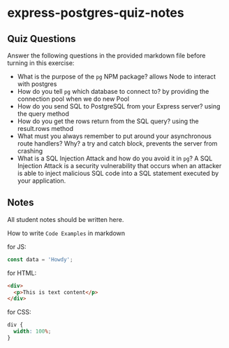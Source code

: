 # express-postgres-quiz-notes

## Quiz Questions

Answer the following questions in the provided markdown file before turning in this exercise:

- What is the purpose of the `pg` NPM package?
  allows Node to interact with postgres
- How do you tell `pg` which database to connect to?
  by providing the connection pool when we do new Pool
- How do you send SQL to PostgreSQL from your Express server?
  using the query method
- How do you get the rows return from the SQL query?
  using the result.rows method
- What must you always remember to put around your asynchronous route handlers? Why?
  a try and catch block, prevents the server from crashing
- What is a SQL Injection Attack and how do you avoid it in `pg`?
  A SQL Injection Attack is a security vulnerability that occurs when an attacker is able to inject malicious SQL code into a SQL statement executed by your application.

## Notes

All student notes should be written here.

How to write `Code Examples` in markdown

for JS:

```javascript
const data = 'Howdy';
```

for HTML:

```html
<div>
  <p>This is text content</p>
</div>
```

for CSS:

```css
div {
  width: 100%;
}
```
